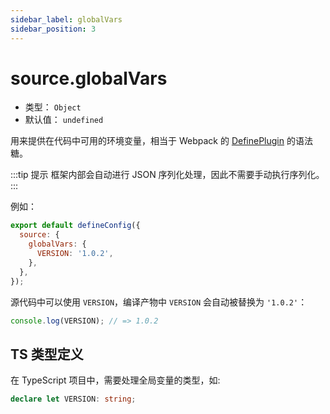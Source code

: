 ```yaml
---
sidebar_label: globalVars
sidebar_position: 3
---
```


# source.globalVars


- 类型： `Object`
- 默认值： `undefined`

用来提供在代码中可用的环境变量，相当于 Webpack 的 [DefinePlugin](https://webpack.js.org/plugins/define-plugin/) 的语法糖。

:::tip 提示
框架内部会自动进行 JSON 序列化处理，因此不需要手动执行序列化。
:::

例如：

```js title="modern.config.js"
export default defineConfig({
  source: {
    globalVars: {
      VERSION: '1.0.2',
    },
  },
});
```

源代码中可以使用 `VERSION`，编译产物中 `VERSION` 会自动被替换为 `'1.0.2'`：

```js
console.log(VERSION); // => 1.0.2
```

## TS 类型定义

在 TypeScript 项目中，需要处理全局变量的类型，如:

```ts
declare let VERSION: string;
```
